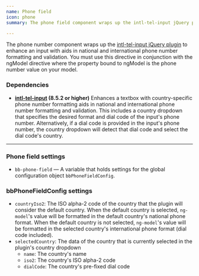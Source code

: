 ```yaml
---
name: Phone field
icon: phone
summary: The phone field component wraps up the intl-tel-input jQuery plugin to enhance an input with aids in national and international phone number formatting and validation.

---
```


The phone number component wraps up the [intl-tel-input jQuery plugin](http://jackocnr.com/intl-tel-input.html) to enhance an input with aids in national and international phone number formatting and validation. You must use this directive in conjunction with the ngModel directive where the property bound to ngModel is the phone number value on your model.

### Dependencies ###
- **[intl-tel-input](http://jackocnr.com/intl-tel-input.html) (8.5.2 or higher)** Enhances a textbox with country-specific phone number formatting aids in national and international phone number formatting and validation. This includes a country dropdown that specifies the desired format and dial code of the input's phone number. Alternatively, if a dial code is provided in the input's phone number, the country dropdown will detect that dial code and select the dial code's country.

---

### Phone field settings ###
- `bb-phone-field` &mdash; A variable that holds settings for the global configuration object `bbPhoneFieldConfig`.

### bbPhoneFieldConfig settings ###
- `countryIso2`: The ISO alpha-2 code of the country that the plugin will consider the default country. When the default country is selected, `ng-model`'s value will be formatted in the default country's national phone format. When the default country is not selected, `ng-model`'s value will be formatted in the selected country's international phone format (dial code included).
- `selectedCountry`: The data of the country that is currently selected in the plugin's country dropdown
  - `name`: The country's name
  - `iso2`: The country's ISO alpha-2 code
  - `dialCode`: The country's pre-fixed dial code
